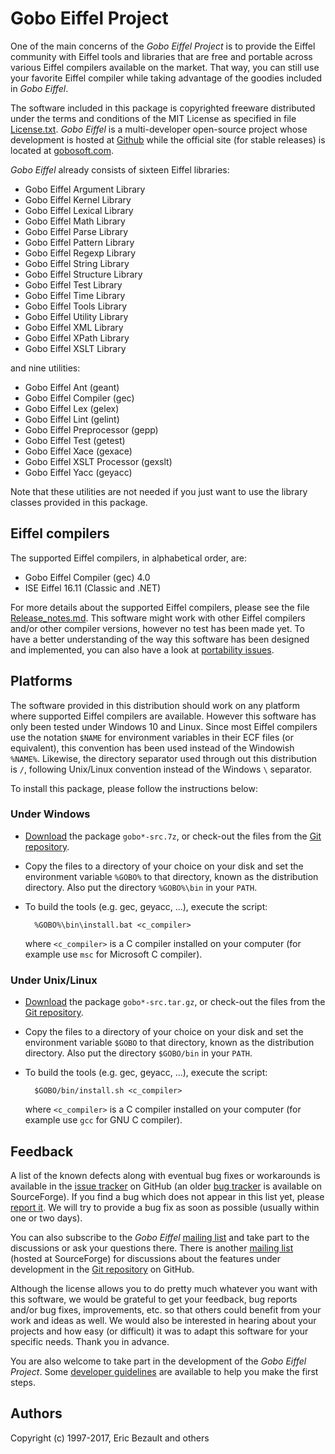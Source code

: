 # Gobo Eiffel Project

One of the main concerns of the *Gobo Eiffel Project* is to provide
the Eiffel community with Eiffel tools and libraries that are free 
and portable across various Eiffel compilers available on the market.
That way, you can still use your favorite Eiffel compiler while taking
advantage of the goodies included in *Gobo Eiffel*.

The software included in this package is copyrighted freeware distributed
under the terms and conditions of the MIT License as specified in file 
[License.txt](License.txt).
*Gobo Eiffel* is a multi-developer open-source project whose development
is hosted at
[Github](http://github.com/gobo-eiffel/gobo)
while the official site (for stable releases) is located at
[gobosoft.com](http://www.gobosoft.com).

*Gobo Eiffel* already consists of sixteen Eiffel libraries:

* Gobo Eiffel Argument Library
* Gobo Eiffel Kernel Library
* Gobo Eiffel Lexical Library
* Gobo Eiffel Math Library
* Gobo Eiffel Parse Library
* Gobo Eiffel Pattern Library
* Gobo Eiffel Regexp Library
* Gobo Eiffel String Library
* Gobo Eiffel Structure Library
* Gobo Eiffel Test Library
* Gobo Eiffel Time Library
* Gobo Eiffel Tools Library
* Gobo Eiffel Utility Library
* Gobo Eiffel XML Library
* Gobo Eiffel XPath Library
* Gobo Eiffel XSLT Library

and nine utilities:

* Gobo Eiffel Ant (geant)
* Gobo Eiffel Compiler (gec)
* Gobo Eiffel Lex (gelex)
* Gobo Eiffel Lint (gelint)
* Gobo Eiffel Preprocessor (gepp)
* Gobo Eiffel Test (getest)
* Gobo Eiffel Xace (gexace)
* Gobo Eiffel XSLT Processor (gexslt)
* Gobo Eiffel Yacc (geyacc)

Note that these utilities are not needed if you just want to use the
library classes provided in this package.

## Eiffel compilers

The supported Eiffel compilers, in alphabetical order, are:

* Gobo Eiffel Compiler (gec) 4.0
* ISE Eiffel 16.11 (Classic and .NET)

For more details about the supported Eiffel compilers, please see the file
[Release_notes.md](Release_notes.md). 
This software might work with other Eiffel compilers and/or other compiler
versions, however no test has been made yet.
To have a better understanding of the way this software has been designed
and implemented, you can also have a look at
[portability issues](http://www.gobosoft.com/eiffel/gobo/library/portability/index.html).

## Platforms

The software provided in this distribution should work on any platform
where supported Eiffel compilers are available. However this software
has only been tested under Windows 10 and Linux. 
Since most Eiffel compilers use the notation `$NAME` for environment
variables in their ECF files (or equivalent), this convention has been
used instead of the Windowish `%NAME%`. Likewise, the directory separator
used through out this distribution is `/`, following Unix/Linux convention
instead of the Windows `\` separator.

To install this package, please follow the instructions below:

### Under Windows

* [Download](http://www.gobosoft.com/eiffel/gobo/download.html)
  the package `gobo*-src.7z`, or check-out the files from the
  [Git repository](https://github.com/gobo-eiffel/gobo).
* Copy the files to a directory of your choice on your disk 
  and set the environment variable `%GOBO%` to that directory,
  known as the distribution directory. Also put the directory
  `%GOBO%\bin` in your `PATH`.
* To build the tools (e.g. gec, geyacc, ...), execute the script:

		%GOBO%\bin\install.bat <c_compiler>

	where `<c_compiler>` is a C compiler installed on your 
	computer (for example use `msc` for Microsoft C compiler).

### Under Unix/Linux

* [Download](http://www.gobosoft.com/eiffel/gobo/download.html)
  the package `gobo*-src.tar.gz`, or check-out the files from the
  [Git repository](https://github.com/gobo-eiffel/gobo).
* Copy the files to a directory of your choice on your disk and 
  set the environment variable `$GOBO` to that directory, known
  as the distribution directory. Also put the directory 
  `$GOBO/bin` in your `PATH`.
* To build the tools (e.g. gec, geyacc, ...), execute the script:

		$GOBO/bin/install.sh <c_compiler>

	where `<c_compiler>` is a C compiler installed on your
	computer (for example use `gcc` for GNU C compiler).

## Feedback

A list of the known defects along with eventual bug fixes or
workarounds is available in the 
[issue tracker](https://github.com/gobo-eiffel/gobo/issues)
on GitHub (an older
[bug tracker](https://sourceforge.net/tracker/?atid=381937&amp;group_id=24591&amp;func=browse)
is available on SourceForge). If you find a bug which does not
appear in this list yet, please
[report it](https://github.com/gobo-eiffel/gobo/issues).
We will try to provide a bug fix as soon as possible
(usually within one or two days).

You can also subscribe to the *Gobo Eiffel*
[mailing list](http://groups.yahoo.com/group/gobo-eiffel/)
and take part to the discussions or ask your questions there.
There is another
[mailing list](http://lists.sourceforge.net/lists/listinfo/gobo-eiffel-develop)
(hosted at SourceForge) for discussions about the features under
development in the
[Git repository](https://github.com/gobo-eiffel/gobo)
on GitHub.

Although the license allows you to do pretty much whatever you want 
with this software, we would be grateful to get your feedback, 
bug reports and/or bug fixes, improvements, etc. so that others 
could benefit from your work and ideas as well. 
We would also be interested in hearing about your projects and
how easy (or difficult) it was to adapt this software for your
specific needs. Thank you in advance.

You are also welcome to take part in the development of the
*Gobo Eiffel Project*. Some
[developer guidelines](http://www.gobosoft.com/eiffel/gobo/guidelines/index.html)
are available to help you make the first steps.

## Authors

Copyright (c) 1997-2017, Eric Bezault and others
